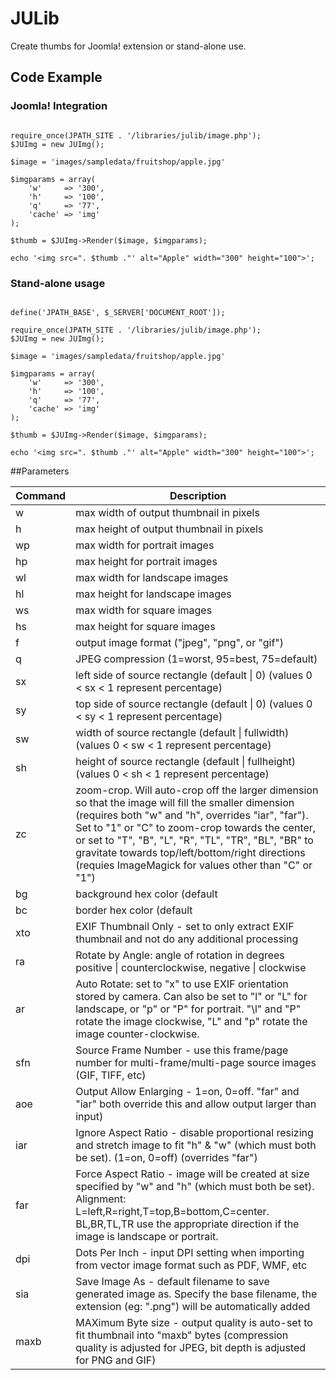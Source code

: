 # JULib

Create thumbs for Joomla! extension or stand-alone use.

## Code Example
### Joomla! Integration

```

require_once(JPATH_SITE . '/libraries/julib/image.php');
$JUImg = new JUImg();

$image = 'images/sampledata/fruitshop/apple.jpg'
  
$imgparams = array(
  	'w'     => '300',
  	'h'     => '100',
  	'q'     => '77',
  	'cache' => 'img'
);
  
$thumb = $JUImg->Render($image, $imgparams);

echo '<img src=". $thumb ."' alt="Apple" width="300" height="100">';

```
	 
### Stand-alone usage

```

define('JPATH_BASE', $_SERVER['DOCUMENT_ROOT']);

require_once(JPATH_SITE . '/libraries/julib/image.php');
$JUImg = new JUImg();

$image = 'images/sampledata/fruitshop/apple.jpg'
  
$imgparams = array(
  	'w'     => '300',
  	'h'     => '100',
  	'q'     => '77',
  	'cache' => 'img'
);
  
$thumb = $JUImg->Render($image, $imgparams);

echo '<img src=". $thumb ."' alt="Apple" width="300" height="100">';

```

##Parameters

| Command | Description |
| --- | --- |
|   w | max width of output thumbnail in pixels|
|   h | max height of output thumbnail in pixels|
|  wp | max width for portrait images|
|  hp | max height for portrait images|
|  wl | max width for landscape images|
|  hl | max height for landscape images|
|  ws | max width for square images|
|  hs | max height for square images|
|   f | output image format ("jpeg", "png", or "gif")|
|   q | JPEG compression (1=worst, 95=best, 75=default)|
|  sx | left side of source rectangle (default \| 0) (values 0 < sx < 1 represent percentage)|
|  sy | top side of source rectangle (default \| 0) (values 0 < sy < 1 represent percentage)|
|  sw | width of source rectangle (default \| fullwidth) (values 0 < sw < 1 represent percentage)|
|  sh | height of source rectangle (default \| fullheight) (values 0 < sh < 1 represent percentage)|
|  zc | zoom-crop. Will auto-crop off the larger dimension so that the image will fill the smaller dimension (requires both "w" and "h", overrides "iar", "far"). Set to "1" or "C" to zoom-crop towards the center, or set to "T", "B", "L", "R", "TL", "TR", "BL", "BR" to gravitate towards top/left/bottom/right directions (requies ImageMagick for values other than "C" or "1")|
|  bg | background hex color (default | FFFFFF)|
|  bc | border hex color (default | 000000)|
| xto | EXIF Thumbnail Only - set to only extract EXIF thumbnail and not do any additional processing|
|  ra | Rotate by Angle: angle of rotation in degrees positive \| counterclockwise, negative \| clockwise|
|  ar | Auto Rotate: set to "x" to use EXIF orientation stored by camera. Can also be set to "l" or "L" for landscape, or "p" or "P" for portrait. "\l" and "P" rotate the image clockwise, "L" and "p" rotate the image counter-clockwise.|
| sfn | Source Frame Number - use this frame/page number for multi-frame/multi-page source images (GIF, TIFF, etc)|
| aoe | Output Allow Enlarging - 1=on, 0=off. "far" and "iar" both override this and allow output larger than input)|
| iar | Ignore Aspect Ratio - disable proportional resizing and stretch image to fit "h" & "w" (which must both be set).  (1=on, 0=off)  (overrides "far")|
| far | Force Aspect Ratio - image will be created at size specified by "w" and "h" (which must both be set). Alignment: L=left,R=right,T=top,B=bottom,C=center. BL,BR,TL,TR use the appropriate direction if the image is landscape or portrait.|
| dpi | Dots Per Inch - input DPI setting when importing from vector image format such as PDF, WMF, etc
| sia | Save Image As - default filename to save generated image as. Specify the base filename, the extension (eg: ".png") will be automatically added|
|maxb | MAXimum Byte size - output quality is auto-set to fit thumbnail into "maxb" bytes  (compression quality is adjusted for JPEG, bit depth is adjusted for PNG and GIF)|